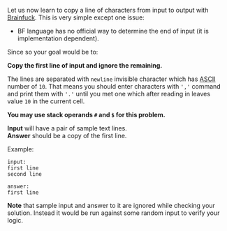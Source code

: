 Let us now learn to copy a line of characters from input to output with [Brainfuck](../wiki/brainfuck).
This is very simple except one issue:

- BF language has no official way to determine the end of input (it is implementation dependent).

Since so your goal would be to:

**Copy the first line of input and ignore the remaining.**

The lines are separated with `newline` invisible character which has [ASCII](http://en.wikipedia.org/wiki/ASCII) number
of `10`. That means you should enter characters with `','` command and print them with `'.'` until you met one which
after reading in leaves value `10` in the current cell.

**You may use stack operands `#` and `$` for this problem.**

**Input** will have a pair of sample text lines.  
**Answer** should be a copy of the first line.

Example:

    input:
	first line
	second line
	
	answer:
	first line

**Note** that sample input and answer to it are ignored while checking your solution. Instead it would be run against
some random input to verify your logic.

<script>
$(function() {selectLanguage('brainfuck');});
</script>